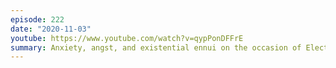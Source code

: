 ```yaml
---
episode: 222
date: "2020-11-03"
youtube: https://www.youtube.com/watch?v=qypPonDFFrE
summary: Anxiety, angst, and existential ennui on the occasion of Election Day
---
```

